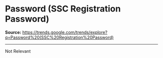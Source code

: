 # Password (SSC Registration Password)

**Source:** https://trends.google.com/trends/explore?q=Password%20(SSC%20Registration%20Password)

---

Not Relevant
